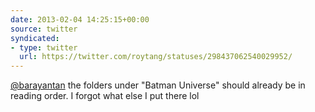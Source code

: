 ```yaml
---
date: 2013-02-04 14:25:15+00:00
source: twitter
syndicated:
- type: twitter
  url: https://twitter.com/roytang/statuses/298437062540029952/
---
```


[@barayantan](https://twitter.com/barayantan/) the folders under "Batman Universe" should already be in reading order. I forgot what else I put there lol